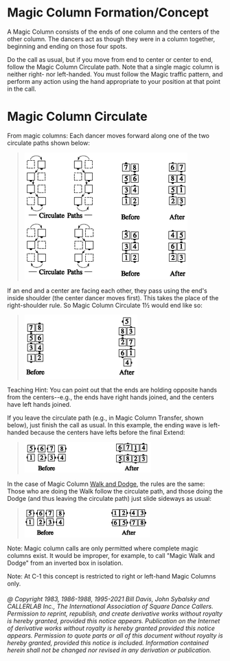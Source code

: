 
# Magic Column Formation/Concept

A Magic Column consists of the ends of one column and the
centers of the other column. The dancers act as though
they were in a column together, beginning and ending on
those four spots.

Do the call as usual, but if you move from end to center or
center to end, follow the Magic Column Circulate path.
Note that a single magic column is neither right- nor
left-handed. You must follow the Magic traffic pattern, and
perform any action using the hand appropriate to your
position at that point in the call.

# Magic Column Circulate

From magic columns: Each dancer moves forward along
one of the two circulate paths shown below:

> 
> ![alt](magic_column_circulate_1.png)
> 

If an end and a center are facing each other, they pass
using the end's inside shoulder (the center dancer moves
first). This takes the place of the right-shoulder rule. So
Magic Column Circulate 1½ would end like so:

> 
> ![alt](magic_column_circulate_2.png)
> 

Teaching Hint: You can point out that the ends are
holding opposite hands from the centers--e.g., the ends
have right hands joined, and the centers have left hands
joined.

If you leave the circulate path (e.g., in Magic Column
Transfer, shown below), just finish the call as usual. In
this example, the ending wave is left-handed because the
centers have lefts before the final Extend:

> 
> ![alt](magic_column_circulate_3.png)
> 
 
In the case of Magic Column [ Walk and Dodge](../ms/walk_and_dodge.md), the rules
are the same: Those who are doing the Walk follow the
circulate path, and those doing the Dodge (and thus
leaving the circulate path) just slide sideways as usual:

> 
> ![alt](magic_column_circulate_4.png)
> 

Note:
Magic column calls are only permitted where complete
magic columns exist. It would be improper, for example, to
call "Magic Walk and Dodge" from an inverted box in
isolation.

Note: At C-1 this concept is restricted to right or left-hand Magic Columns only.
###### @ Copyright 1983, 1986-1988, 1995-2021 Bill Davis, John Sybalsky and CALLERLAB Inc., The International Association of Square Dance Callers. Permission to reprint, republish, and create derivative works without royalty is hereby granted, provided this notice appears. Publication on the Internet of derivative works without royalty is hereby granted provided this notice appears. Permission to quote parts or all of this document without royalty is hereby granted, provided this notice is included. Information contained herein shall not be changed nor revised in any derivation or publication.
